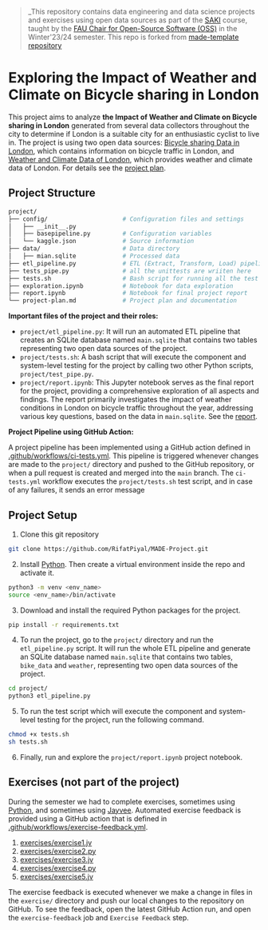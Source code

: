 > _This repository contains data engineering and data science projects and exercises using open data sources as part of the [SAKI](https://oss.cs.fau.de/teaching/specific/saki/) course, taught by the [FAU Chair for Open-Source Software (OSS)](https://oss.cs.fau.de/) in the Winter'23/24 semester. This repo is forked from [made-template repository](https://github.com/jvalue/made-template.git)

# Exploring the Impact of Weather and Climate on Bicycle sharing in London

This project aims to analyze **the Impact of Weather and Climate on Bicycle sharing in London** generated from several data collectors throughout the city to determine if London is a suitable city for an enthusiastic cyclist to live in. The project is using two open data sources: [Bicycle sharing Data in London](https://www.kaggle.com/datasets/hmavrodiev/london-bike-sharing-dataset), which contains information on bicycle traffic in London, and [Weather and Climate Data of London](https://www.kaggle.com/datasets/emmanuelfwerr/london-weather-data), which provides weather and climate data of London. For details see the [project plan](/project/project-plan.md).

## Project Structure

```bash
project/
├── config/                     # Configuration files and settings
│   ├── __init__.py
│   ├── basepipeline.py         # Configuration variables
│   └── kaggle.json             # Source information
├── data/                       # Data directory
│   ├── mian.sqlite             # Processed data
├── etl_pipeline.py             # ETL (Extract, Transform, Load) pipeline modules
├── tests_pipe.py               # all the unittests are wriiten here
├── tests.sh                    # Bash script for running all the test cases
├── exploration.ipynb           # Notebook for data exploration
├── report.ipynb                # Notebook for final project report
└── project-plan.md             # Project plan and documentation
```

**Important files of the project and their roles:**

- `project/etl_pipeline.py`: It will run an automated ETL pipeline that creates an SQLite database named `main.sqlite` that contains two tables representing two open data sources of the project.
- `project/tests.sh`: A bash script that will execute the component and system-level testing for the project by calling two other Python scripts, `project/test_pipe.py`.
- `project/report.ipynb`: This Jupyter notebook serves as the final report for the project, providing a comprehensive exploration of all aspects and findings. The report primarily investigates the impact of weather conditions in London on bicycle traffic throughout the year, addressing various key questions, based on the data in `main.sqlite`. See the [report](project/report.ipynb).

**Project Pipeline using GitHub Action:** <br>

A project pipeline has been implemented using a GitHub action defined in [.github/workflows/ci-tests.yml](.github/workflows/ci-tests.yml). This pipeline is triggered whenever changes are made to the `project/` directory and pushed to the GitHub repository, or when a pull request is created and merged into the `main` branch. The `ci-tests.yml` workflow executes the `project/tests.sh` test script, and in case of any failures, it sends an error message

## Project Setup

1. Clone this git repository
```bash
git clone https://github.com/RifatPiyal/MADE-Project.git
```
2. Install [Python](https://www.python.org/). Then create a virtual environment inside the repo and activate it.
```bash
python3 -m venv <env_name>
source <env_name>/bin/activate
```
3. Download and install the required Python packages for the project.
```bash
pip install -r requirements.txt
```
4. To run the project, go to the `project/` directory and run the `etl_pipeline.py` script. It will run the whole ETL pipeline and generate an SQLite database named `main.sqlite` that contains two tables, `bike_data` and `weather`, representing two open data sources of the project.
```bash
cd project/
python3 etl_pipeline.py
```
5. To run the test script which will execute the component and system-level testing for the project, run the following command.
```bash
chmod +x tests.sh
sh tests.sh
```
6. Finally, run and explore the `project/report.ipynb` project notebook.

## Exercises (not part of the project)

During the semester we had to complete exercises, sometimes using [Python](https://www.python.org/), and sometimes using [Jayvee](https://github.com/jvalue/jayvee). Automated exercise feedback is provided using a GitHub action that is defined in [.github/workflows/exercise-feedback.yml](.github/workflows/exercise-feedback.yml).

1. [exercises/exercise1.jv](exercises/exercise1.jv)
2. [exercises/exercise2.py](exercises/exercise2.py)
3. [exercises/exercise3.jv](exercises/exercise3.jv)
4. [exercises/exercise4.py](exercises/exercise4.py)
5. [exercises/exercise5.jv](exercises/exercise5.jv)

The exercise feedback is executed whenever we make a change in files in the `exercise/` directory and push our local changes to the repository on GitHub. To see the feedback, open the latest GitHub Action run, and open the `exercise-feedback` job and `Exercise Feedback` step.

